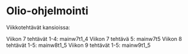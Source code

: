 # Olio-ohjelmointi
Viikkotehtävät kansioissa:

Viikon 7 tehtävät 1-4: mainw7t1_4
Viikon 7 tehtävä 5: mainw7t5
Viikon 8 tehtävät 1-5: mainw8t1_5
Viikon 9 tehtävät 1-5: mainw9t1_5
